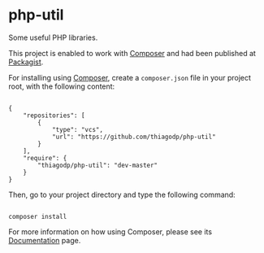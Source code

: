 php-util
========

Some useful PHP libraries.

This project is enabled to work with <a href="https://getcomposer.org/" >Composer</a> and had been published at <a href="https://packagist.org/" >Packagist</a>.

For installing using <a href="https://getcomposer.org/" >Composer</a>, create a <code>composer.json</code> file in your project root, with the following content:
<pre><code class="language-javascript" >
{
    "repositories": [
        {
            "type": "vcs",
            "url": "https://github.com/thiagodp/php-util"
        }
    ],
    "require": {
        "thiagodp/php-util": "dev-master"
    }
}
</code></pre>
Then, go to your project directory and type the following command:
<pre><code>
composer install
</code></pre>
For more information on how using Composer, please see its <a href="https://getcomposer.org/doc/" >Documentation</a> page.